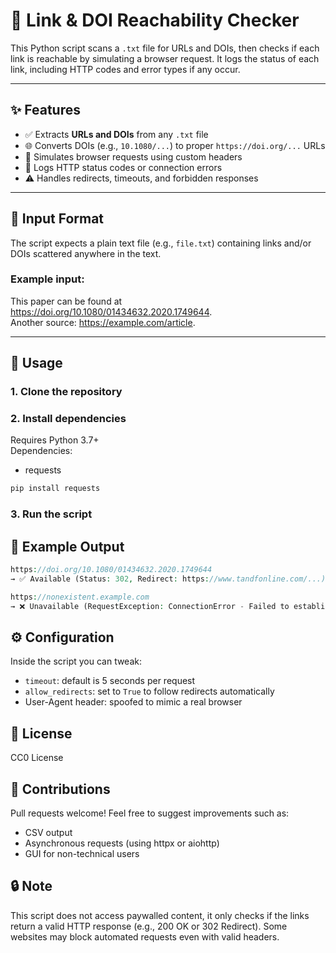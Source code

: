 # 🔗 Link & DOI Reachability Checker

This Python script scans a `.txt` file for URLs and DOIs, then checks if each link is reachable by simulating a browser request. It logs the status of each link, including HTTP codes and error types if any occur.

---

## ✨ Features

- ✅ Extracts **URLs and DOIs** from any `.txt` file
- 🌐 Converts DOIs (e.g., `10.1080/...`) to proper `https://doi.org/...` URLs
- 📡 Simulates browser requests using custom headers
- 🧾 Logs HTTP status codes or connection errors
- ⚠️ Handles redirects, timeouts, and forbidden responses

---

## 📁 Input Format

The script expects a plain text file (e.g., `file.txt`) containing links and/or DOIs scattered anywhere in the text.

### Example input:
This paper can be found at https://doi.org/10.1080/01434632.2020.1749644.  
Another source: https://example.com/article.

---

## 🚀 Usage

### 1. Clone the repository

### 2. Install dependencies
Requires Python 3.7+  
Dependencies:
- requests

```bash
pip install requests
```

### 3. Run the script

## 🧠 Example Output
```php
https://doi.org/10.1080/01434632.2020.1749644
→ ✅ Available (Status: 302, Redirect: https://www.tandfonline.com/...)

https://nonexistent.example.com
→ ❌ Unavailable (RequestException: ConnectionError - Failed to establish a new connection)
```

## ⚙️ Configuration
Inside the script you can tweak:  
- ```timeout```: default is 5 seconds per request
- ```allow_redirects```: set to ```True``` to follow redirects automatically
- User-Agent header: spoofed to mimic a real browser

## 📄 License
CC0 License

## 🤝 Contributions
Pull requests welcome! Feel free to suggest improvements such as:  
- CSV output
- Asynchronous requests (using httpx or aiohttp)
- GUI for non-technical users

## 🔒 Note

This script does not access paywalled content, it only checks if the links return a valid HTTP response (e.g., 200 OK or 302 Redirect). Some websites may block automated requests even with valid headers.
